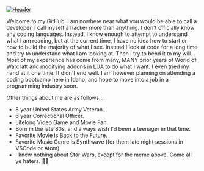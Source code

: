 [![Header](https://github.com/krevan88/krevan88/blob/main/hellothere.gif?raw=true "Hello There")](https://github.com/krevan88/)

Welcome to my GitHub. I am nowhere near what you would be able to call a developer. I call myself a hacker more than anything. I don't officially know any coding languages. Instead, I know enough to attempt to understand what I am reading, but at the current time, I have no idea how to start or how to build the majority of what I see. Instead I look at code for a long time and try to understand what I am looking at. Then I try to bend it to my will. Most of my experience has come from many, MANY prior years of World of Warcraft and modifying addons in LUA to do what I want. I even tried my hand at it one time. It didn't end well. I am however planning on attending a coding bootcamp here in Idaho, and hope to move into a job in a programming industry soon.

Other things about me are as follows...
* 8 year United States Army Veteran.
* 6 year Correctional Officer.
* Lifelong Video Game and Movie Fan.
* Born in the late 80s, and always wish I'd been a teenager in that time.
* Favorite Movie is Back to the Future.
* Favorite Music Genre is Synthwave (for them late night sessions in VSCode or Atom)
* I know nothing about Star Wars, except for the meme above. Come all ye haters. 🏴‍☠️

<!--
**krevan88/krevan88** is a ✨ _special_ ✨ repository because its `README.md` (this file) appears on your GitHub profile.

Here are some ideas to get you started:

- 🔭 I’m currently working on ...
- 🌱 I’m currently learning ...
- 👯 I’m looking to collaborate on ...
- 🤔 I’m looking for help with ...
- 💬 Ask me about ...
- 📫 How to reach me: ...
- 😄 Pronouns: ...
- ⚡ Fun fact: ...
-->
